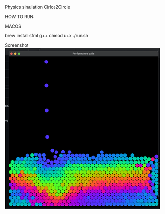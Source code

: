 Physics simulation Cirlce2Circle

HOW TO RUN:

MACOS

brew install sfml g++
chmod u+x
./run.sh

Screenshot
![alt text](images/ss.png)
